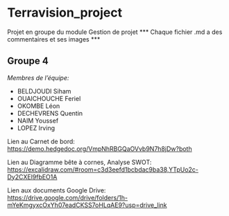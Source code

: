 # Terravision_project

Projet en groupe du module Gestion de projet
*** Chaque fichier .md a des commentaires et ses images ***

## Groupe 4

*Membres de l’équipe:*

- BELDJOUDI Siham
- OUAICHOUCHE Feriel
- OKOMBE Léon
- DECHEVRENS Quentin
- NAIM Youssef
- LOPEZ Irving

Lien au Carnet de bord:
https://demo.hedgedoc.org/VmpNhRBGQaOVvb9N7h8jDw?both

Lien au Diagramme bête à cornes, Analyse SWOT:
https://excalidraw.com/#room=c3d3eefd1bcbdac9ba38,YTpUo2c-Dy2CXEl9fbEO1A

Lien aux documents Google Drive:
https://drive.google.com/drive/folders/1h-mYeKmgyxcOxYh07eadCKSS7oHLqAE9?usp=drive_link
